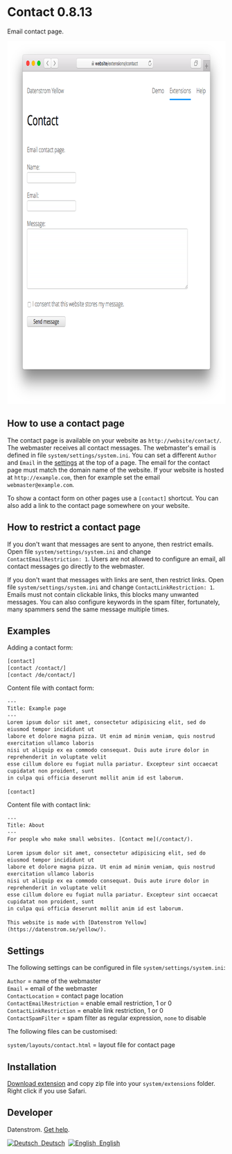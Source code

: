 Contact 0.8.13
==============
Email contact page.

<p align="center"><img src="contact-screenshot.png?raw=true" width="795" height="836" alt="Screenshot"></p>

## How to use a contact page

The contact page is available on your website as `http://website/contact/`. The webmaster receives all contact messages. The webmaster's email is defined in file `system/settings/system.ini`. You can set a different `Author` and `Email` in the [settings](https://github.com/datenstrom/yellow-extensions/tree/master/source/core#settings) at the top of a page.  The email for the contact page must match the domain name of the website. If your website is hosted at `http://example.com`, then for example set the email `webmaster@example.com`.

To show a contact form on other pages use a `[contact]` shortcut. You can also add a link to the contact page somewhere on your website.

## How to restrict a contact page

If you don't want that messages are sent to anyone, then restrict emails. Open file `system/settings/system.ini` and change `ContactEmailRestriction: 1`. Users are not allowed to configure an email, all contact messages go directly to the webmaster.

If you don't want that messages with links are sent, then restrict links. Open file `system/settings/system.ini` and change `ContactLinkRestriction: 1`. Emails must not contain clickable links, this blocks many unwanted messages. You can also configure keywords in the spam filter, fortunately, many spammers send the same message multiple times.

## Examples

Adding a contact form:

    [contact]
    [contact /contact/]
    [contact /de/contact/]

Content file with contact form:

    ---
    Title: Example page
    ---
    Lorem ipsum dolor sit amet, consectetur adipisicing elit, sed do eiusmod tempor incididunt ut 
    labore et dolore magna pizza. Ut enim ad minim veniam, quis nostrud exercitation ullamco laboris 
    nisi ut aliquip ex ea commodo consequat. Duis aute irure dolor in reprehenderit in voluptate velit 
    esse cillum dolore eu fugiat nulla pariatur. Excepteur sint occaecat cupidatat non proident, sunt 
    in culpa qui officia deserunt mollit anim id est laborum.

    [contact]

Content file with contact link:

    ---
    Title: About
    ---
    For people who make small websites. [Contact me](/contact/).
    
    Lorem ipsum dolor sit amet, consectetur adipisicing elit, sed do eiusmod tempor incididunt ut 
    labore et dolore magna pizza. Ut enim ad minim veniam, quis nostrud exercitation ullamco laboris 
    nisi ut aliquip ex ea commodo consequat. Duis aute irure dolor in reprehenderit in voluptate velit 
    esse cillum dolore eu fugiat nulla pariatur. Excepteur sint occaecat cupidatat non proident, sunt 
    in culpa qui officia deserunt mollit anim id est laborum.
    
    This website is made with [Datenstrom Yellow](https://datenstrom.se/yellow/).

## Settings

The following settings can be configured in file `system/settings/system.ini`:

`Author` = name of the webmaster  
`Email` = email of the webmaster  
`ContactLocation` = contact page location  
`ContactEmailRestriction` = enable email restriction, 1 or 0  
`ContactLinkRestriction` = enable link restriction, 1 or 0  
`ContactSpamFilter` = spam filter as regular expression, `none` to disable  

The following files can be customised:

`system/layouts/contact.html` = layout file for contact page  

## Installation

[Download extension](https://github.com/datenstrom/yellow-extensions/raw/master/zip/contact.zip) and copy zip file into your `system/extensions` folder. Right click if you use Safari.

## Developer

Datenstrom. [Get help](https://datenstrom.se/yellow/help/).

<p>
<a href="README-de.md"><img src="https://raw.githubusercontent.com/datenstrom/yellow-extensions/master/source/help/language-de.png" width="15" height="15" alt="Deutsch">&nbsp; Deutsch</a>&nbsp;
<a href="README.md"><img src="https://raw.githubusercontent.com/datenstrom/yellow-extensions/master/source/help/language-en.png" width="15" height="15" alt="English">&nbsp; English</a>&nbsp;
</p>
